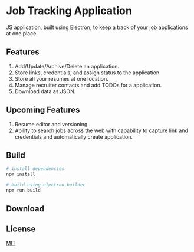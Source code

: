 # Job Tracking Application

JS application, built using Electron, 
to keep a track of your job applications at one place.

## Features

1. Add/Update/Archive/Delete an application.
2. Store links, credentials, and assign status to the application.
3. Store all your resumes at one location.
4. Manage recruiter contacts and add TODOs for a application.
5. Download data as JSON.

## Upcoming Features

1. Resume editor and versioning.
2. Ability to search jobs across the web with capability to 
   capture link and credentials and automatically create application.

## Build

```bash
# install dependencies
npm install

# build using electron-builder
npm run build
```

## Download 

## License
[MIT](https://choosealicense.com/licenses/mit/)


